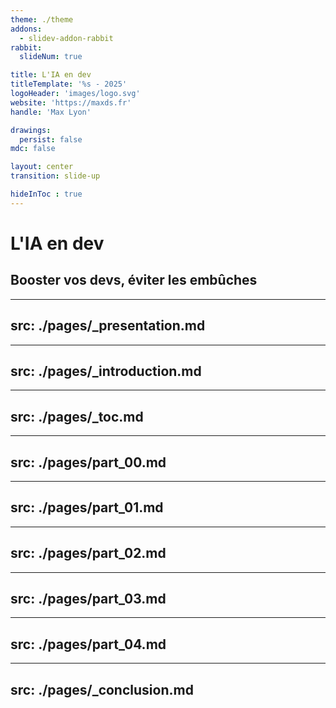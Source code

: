 ```yaml
---
theme: ./theme
addons: 
  - slidev-addon-rabbit
rabbit:
  slideNum: true

title: L'IA en dev
titleTemplate: '%s - 2025'
logoHeader: 'images/logo.svg'
website: 'https://maxds.fr'
handle: 'Max Lyon'

drawings:
  persist: false
mdc: false

layout: center
transition: slide-up

hideInToc : true
---
```

# L'IA en dev

##  Booster vos devs, éviter les embûches
---
src: ./pages/_presentation.md
---
<!-- Introduction -->
---
src: ./pages/_introduction.md
---

<!-- TOC -->
---
src: ./pages/_toc.md
---

<!-- contents -->
---
src: ./pages/part_00.md
---

---
src: ./pages/part_01.md
---

---
src: ./pages/part_02.md
---

---
src: ./pages/part_03.md
---

---
src: ./pages/part_04.md
---

<!-- Conclusion -->
---
src: ./pages/_conclusion.md
---